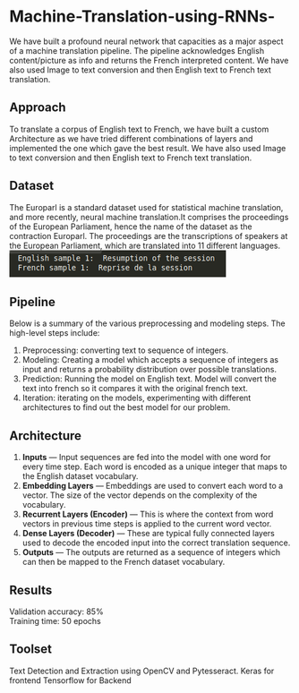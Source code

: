 # Machine-Translation-using-RNNs-
We have built a profound neural network that capacities as a major aspect of a machine translation pipeline. The pipeline acknowledges English content/picture as info and returns the French interpreted content. We have also used Image to text conversion and then English text to French text translation.

## Approach
To translate a corpus of English text to French, we have built a custom Architecture as we have tried different combinations of layers and implemented the one which gave the best result. We have also used Image to text conversion and then English text to French text translation.

## Dataset 
The Europarl is a standard dataset used for statistical machine translation, and more recently, neural machine translation.It comprises the proceedings of the European Parliament, hence the name of the dataset as the contraction Europarl. The proceedings are the transcriptions of speakers at the European Parliament, which are translated into 11 different languages.
![GitHub Logo](/images/dataset_wmt.png)

## Pipeline 
Below is a summary of the various preprocessing and modeling steps. The high-level steps include:
1. Preprocessing: converting text to sequence of integers.
1. Modeling: Creating a model which accepts a sequence of integers as input and returns a probability distribution over possible translations. 
1. Prediction: Running the model on English text. Model will convert the text into french so it compares it with the original french text.
1. Iteration: iterating on the models, experimenting with different architectures to find out the best model for our problem.

## Architecture
1. **Inputs** — Input sequences are fed into the model with one word for every time step. Each word is encoded as a unique integer that maps to the English dataset vocabulary.
1. **Embedding Layers** — Embeddings are used to convert each word to a vector. The size of the vector depends on the complexity of the vocabulary.
1. **Recurrent Layers (Encoder)** — This is where the context from word vectors in previous time steps is applied to the current word vector.
1. **Dense Layers (Decoder)** — These are typical fully connected layers used to decode the encoded input into the correct translation sequence.
1. **Outputs** — The outputs are returned as a sequence of integers  which can then be mapped to the French dataset vocabulary.

## Results
Validation accuracy: 85%<br/>
Training time: 50 epochs

## Toolset
Text Detection and Extraction using OpenCV and Pytesseract.
Keras for frontend
Tensorflow for Backend
